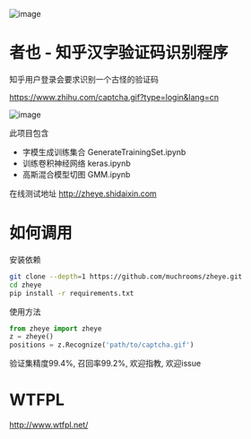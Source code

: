 ![image](https://raw.githubusercontent.com/muchrooms/zheye/master/logo.png)

# 者也 - 知乎汉字验证码识别程序

知乎用户登录会要求识别一个古怪的验证码

https://www.zhihu.com/captcha.gif?type=login&lang=cn

![image](https://raw.githubusercontent.com/muchrooms/zheye/master/zhihu.png)

此项目包含

* 字模生成训练集合 GenerateTrainingSet.ipynb
* 训练卷积神经网络 keras.ipynb
* 高斯混合模型切图 GMM.ipynb

在线测试地址 http://zheye.shidaixin.com

# 如何调用

安装依赖

```bash
git clone --depth=1 https://github.com/muchrooms/zheye.git
cd zheye
pip install -r requirements.txt
```

使用方法

```python
from zheye import zheye
z = zheye()
positions = z.Recognize('path/to/captcha.gif')
```

验证集精度99.4%, 召回率99.2%, 欢迎指教, 欢迎issue

# WTFPL

http://www.wtfpl.net/
